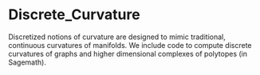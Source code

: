 # Discrete_Curvature
Discretized notions of curvature are designed to mimic traditional, continuous curvatures of manifolds. We include code to compute discrete curvatures of graphs and higher dimensional complexes of polytopes (in Sagemath).
